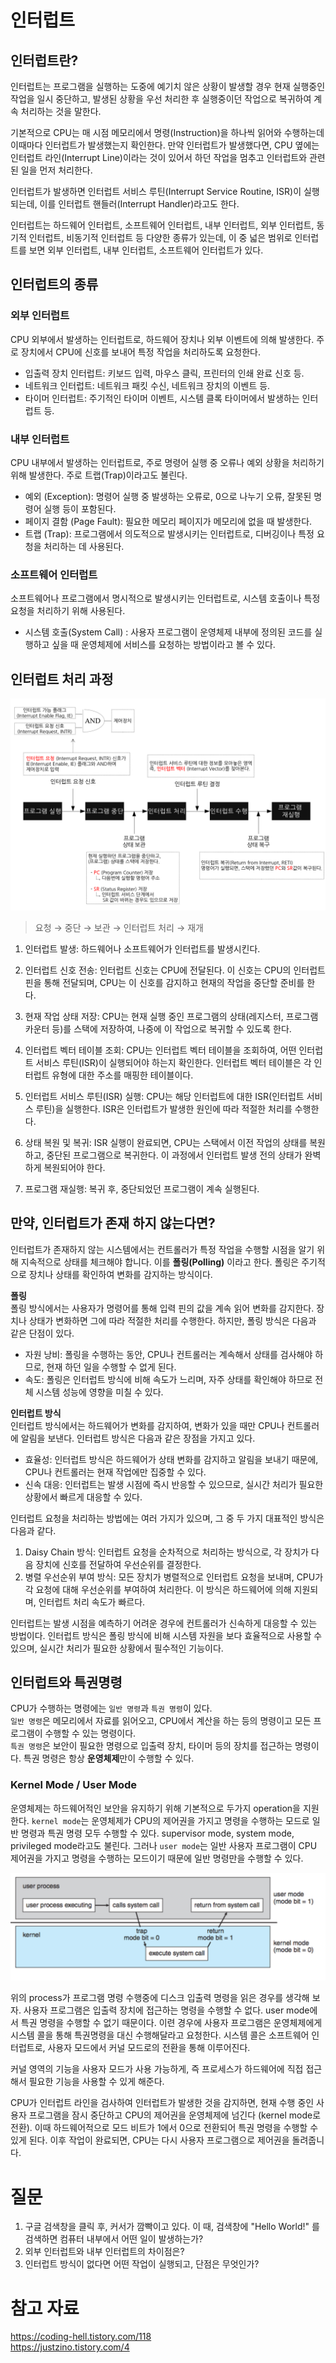 # 인터럽트

## 인터럽트란?

인터럽트는 프로그램을 실행하는 도중에 예기치 않은 상황이 발생할 경우 현재 실행중인 작업을 일시 중단하고, 발생된 상황을 우선 처리한 후 실행중이던 작업으로 복귀하여 계속 처리하는 것을 말한다.

기본적으로 CPU는 매 시점 메모리에서 명령(Instruction)을 하나씩 읽어와 수행하는데 이때마다 인터럽트가 발생했는지 확인한다. 만약 인터럽트가 발생했다면, CPU 옆에는 인터럽트 라인(Interrupt Line)이라는 것이 있어서 하던 작업을 멈추고 인터럽트와 관련된 일을 먼저 처리한다.

인터럽트가 발생하면 인터럽트 서비스 루틴(Interrupt Service Routine, ISR)이 실행되는데, 이를 인터럽트 핸들러(Interrupt Handler)라고도 한다.

인터럽트는 하드웨어 인터럽트, 소프트웨어 인터럽트, 내부 인터럽트, 외부 인터럽트, 동기적 인터럽트, 비동기적 인터럽트 등 다양한 종류가 있는데, 이 중 넓은 범위로 인터럽트를 보면 외부 인터럽트, 내부 인터럽트, 소프트웨어 인터럽트가 있다.

## 인터럽트의 종류

### 외부 인터럽트

CPU 외부에서 발생하는 인터럽트로, 하드웨어 장치나 외부 이벤트에 의해 발생한다. 주로 장치에서 CPU에 신호를 보내어 특정 작업을 처리하도록 요청한다.

- 입출력 장치 인터럽트: 키보드 입력, 마우스 클릭, 프린터의 인쇄 완료 신호 등.
- 네트워크 인터럽트: 네트워크 패킷 수신, 네트워크 장치의 이벤트 등.
- 타이머 인터럽트: 주기적인 타이머 이벤트, 시스템 클록 타이머에서 발생하는 인터럽트 등.

### 내부 인터럽트

CPU 내부에서 발생하는 인터럽트로, 주로 명령어 실행 중 오류나 예외 상황을 처리하기 위해 발생한다. 주로 트랩(Trap)이라고도 불린다.

- 예외 (Exception): 명령어 실행 중 발생하는 오류로, 0으로 나누기 오류, 잘못된 명령어 실행 등이 포함된다.
- 페이지 결함 (Page Fault): 필요한 메모리 페이지가 메모리에 없을 때 발생한다.
- 트랩 (Trap): 프로그램에서 의도적으로 발생시키는 인터럽트로, 디버깅이나 특정 요청을 처리하는 데 사용된다.

### 소프트웨어 인터럽트

소프트웨어나 프로그램에서 명시적으로 발생시키는 인터럽트로, 시스템 호출이나 특정 요청을 처리하기 위해 사용된다.

- 시스템 호출(System Call) : 사용자 프로그램이 운영체제 내부에 정의된 코드를 실행하고 싶을 때 운영체제에 서비스를 요청하는 방법이라고 볼 수 있다.

## 인터럽트 처리 과정

![alt text](images/인터럽트%20과정.png)

> 요청 → 중단 → 보관 → 인터럽트 처리 → 재개

1. 인터럽트 발생: 하드웨어나 소프트웨어가 인터럽트를 발생시킨다.

2. 인터럽트 신호 전송: 인터럽트 신호는 CPU에 전달된다. 이 신호는 CPU의 인터럽트 핀을 통해 전달되며, CPU는 이 신호를 감지하고 현재의 작업을 중단할 준비를 한다.

3. 현재 작업 상태 저장: CPU는 현재 실행 중인 프로그램의 상태(레지스터, 프로그램 카운터 등)를 스택에 저장하여, 나중에 이 작업으로 복귀할 수 있도록 한다.

4. 인터럽트 벡터 테이블 조회: CPU는 인터럽트 벡터 테이블을 조회하여, 어떤 인터럽트 서비스 루틴(ISR)이 실행되어야 하는지 확인한다. 인터럽트 벡터 테이블은 각 인터럽트 유형에 대한 주소를 매핑한 테이블이다.

5. 인터럽트 서비스 루틴(ISR) 실행: CPU는 해당 인터럽트에 대한 ISR(인터럽트 서비스 루틴)을 실행한다. ISR은 인터럽트가 발생한 원인에 따라 적절한 처리를 수행한다.

6. 상태 복원 및 복귀: ISR 실행이 완료되면, CPU는 스택에서 이전 작업의 상태를 복원하고, 중단된 프로그램으로 복귀한다. 이 과정에서 인터럽트 발생 전의 상태가 완벽하게 복원되어야 한다.

7. 프로그램 재실행: 복귀 후, 중단되었던 프로그램이 계속 실행된다.

## 만약, 인터럽트가 존재 하지 않는다면?

인터럽트가 존재하지 않는 시스템에서는 컨트롤러가 특정 작업을 수행할 시점을 알기 위해 지속적으로 상태를 체크해야 합니다. 이를 **폴링(Polling)** 이라고 한다. 폴링은 주기적으로 장치나 상태를 확인하여 변화를 감지하는 방식이다.

**폴링**  
폴링 방식에서는 사용자가 명령어를 통해 입력 핀의 값을 계속 읽어 변화를 감지한다. 장치나 상태가 변화하면 그에 따라 적절한 처리를 수행한다. 하지만, 폴링 방식은 다음과 같은 단점이 있다.

- 자원 낭비: 폴링을 수행하는 동안, CPU나 컨트롤러는 계속해서 상태를 검사해야 하므로, 현재 하던 일을 수행할 수 없게 된다.
- 속도: 폴링은 인터럽트 방식에 비해 속도가 느리며, 자주 상태를 확인해야 하므로 전체 시스템 성능에 영향을 미칠 수 있다.

**인터럽트 방식**  
인터럽트 방식에서는 하드웨어가 변화를 감지하여, 변화가 있을 때만 CPU나 컨트롤러에 알림을 보낸다. 인터럽트 방식은 다음과 같은 장점을 가지고 있다.

- 효율성: 인터럽트 방식은 하드웨어가 상태 변화를 감지하고 알림을 보내기 때문에, CPU나 컨트롤러는 현재 작업에만 집중할 수 있다.
- 신속 대응: 인터럽트는 발생 시점에 즉시 반응할 수 있으므로, 실시간 처리가 필요한 상황에서 빠르게 대응할 수 있다.

인터럽트 요청을 처리하는 방법에는 여러 가지가 있으며, 그 중 두 가지 대표적인 방식은 다음과 같다.

1. Daisy Chain 방식: 인터럽트 요청을 순차적으로 처리하는 방식으로, 각 장치가 다음 장치에 신호를 전달하여 우선순위를 결정한다.
2. 병렬 우선순위 부여 방식: 모든 장치가 병렬적으로 인터럽트 요청을 보내며, CPU가 각 요청에 대해 우선순위를 부여하여 처리한다. 이 방식은 하드웨어에 의해 지원되며, 인터럽트 처리 속도가 빠르다.

인터럽트는 발생 시점을 예측하기 어려운 경우에 컨트롤러가 신속하게 대응할 수 있는 방법이다. 인터럽트 방식은 폴링 방식에 비해 시스템 자원을 보다 효율적으로 사용할 수 있으며, 실시간 처리가 필요한 상황에서 필수적인 기능이다.

## 인터럽트와 특권명령

CPU가 수행하는 명령에는 `일반 명령`과 `특권 명령`이 있다.  
`일반 명령`은 메모리에서 자료를 읽어오고, CPU에서 계산을 하는 등의 명령이고 모든 프로그램이 수행할 수 있는 명령이다.  
`특권 명령`은 보안이 필요한 명령으로 입출력 장치, 타이머 등의 장치를 접근하는 명령이다. 특권 명령은 항상 **운영체제**만이 수행할 수 있다.

### Kernel Mode / User Mode

운영체제는 하드웨어적인 보안을 유지하기 위해 기본적으로 두가지 operation을 지원한다. `kernel mode`는 운영체제가 CPU의 제어권을 가지고 명령을 수행하는 모드로 일반 명령과 특권 명령 모두 수행할 수 있다. supervisor mode, system mode, privileged mode라고도 불린다.
그러나 `user mode`는 일반 사용자 프로그램이 CPU 제어권을 가지고 명령을 수행하는 모드이기 때문에 일반 명령만을 수행할 수 있다.

![alt text](images/커널유저모드.png)

위의 process가 프로그램 명령 수행중에 디스크 입출력 명령을 읽은 경우를 생각해 보자. 사용자 프로그램은 입출력 장치에 접근하는 명령을 수행할 수 없다. user mode에서 특권 명령을 수행할 수 없기 때문이다.
이련 경우에 사용자 프로그램은 운영체제에게 시스템 콜을 통해 특권명령을 대신 수행해달라고 요청한다. 시스템 콜은 소프트웨어 인터럽트로, 사용자 모드에서 커널 모드로의 전환을 통해 이루어진다.

커널 영역의 기능을 사용자 모드가 사용 가능하게, 즉 프로세스가 하드웨어에 직접 접근해서 필요한 기능을 사용할 수 있게 해준다.

CPU가 인터럽트 라인을 검사하여 인터럽트가 발생한 것을 감지하면, 현재 수행 중인 사용자 프로그램을 잠시 중단하고 CPU의 제어권을 운영체제에 넘긴다 (kernel mode로 전환). 이때 하드웨어적으로 모드 비트가 1에서 0으로 전환되어 특권 명령을 수행할 수 있게 된다. 이후 작업이 완료되면, CPU는 다시 사용자 프로그램으로 제어권을 돌려줍니다.

# 질문

1. 구글 검색창을 클릭 후, 커서가 깜빡이고 있다. 이 때, 검색창에 "Hello World!" 를 검색하면 컴퓨터 내부에서 어떤 일이 발생하는가?
2. 외부 인터럽트와 내부 인터럽트의 차이점은?
3. 인터럽트 방식이 없다면 어떤 작업이 실행되고, 단점은 무엇인가?

# 참고 자료

https://coding-hell.tistory.com/118  
https://justzino.tistory.com/4
